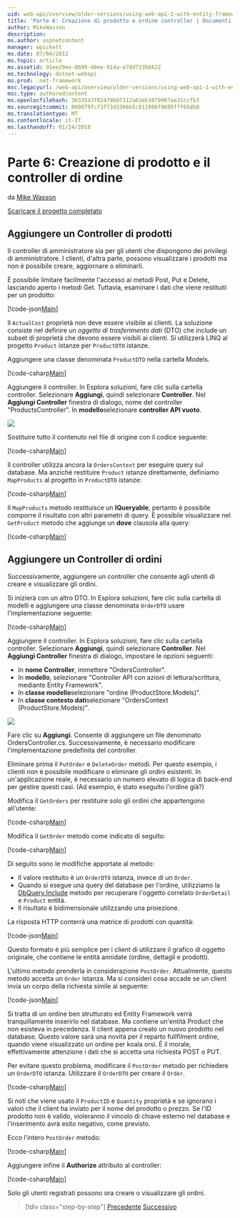 ```yaml
---
uid: web-api/overview/older-versions/using-web-api-1-with-entity-framework-5/using-web-api-with-entity-framework-part-6
title: 'Parte 6: Creazione di prodotto e ordine controller | Documenti Microsoft'
author: MikeWasson
description: 
ms.author: aspnetcontent
manager: wpickett
ms.date: 07/04/2012
ms.topic: article
ms.assetid: 91ee29ee-0689-40ee-914a-e7dd733b6622
ms.technology: dotnet-webapi
ms.prod: .net-framework
msc.legacyurl: /web-api/overview/older-versions/using-web-api-1-with-entity-framework-5/using-web-api-with-entity-framework-part-6
msc.type: authoredcontent
ms.openlocfilehash: 3b33543f02479b97112a63eb3879967ae31ccfb3
ms.sourcegitcommit: 060879fcf3f73d2366b5c811986f8695fff65db8
ms.translationtype: MT
ms.contentlocale: it-IT
ms.lasthandoff: 01/24/2018
---
```

<a name="part-6-creating-product-and-order-controllers"></a>Parte 6: Creazione di prodotto e il controller di ordine
====================
da [Mike Wasson](https://github.com/MikeWasson)

[Scaricare il progetto completato](http://code.msdn.microsoft.com/ASP-NET-Web-API-with-afa30545)

## <a name="add-a-products-controller"></a>Aggiungere un Controller di prodotti

Il controller di amministratore sia per gli utenti che dispongono dei privilegi di amministratore. I clienti, d'altra parte, possono visualizzare i prodotti ma non è possibile creare, aggiornare o eliminarli.

È possibile limitare facilmente l'accesso ai metodi Post, Put e Delete, lasciando aperto i metodi Get. Tuttavia, esaminare i dati che viene restituiti per un prodotto:

[!code-json[Main](using-web-api-with-entity-framework-part-6/samples/sample1.json?highlight=1)]

Il `ActualCost` proprietà non deve essere visibile ai clienti. La soluzione consiste nel definire un *oggetto di trasferimento dati* (DTO) che include un subset di proprietà che devono essere visibili ai clienti. Si utilizzerà LINQ al progetto `Product` istanze per `ProductDTO` istanze.

Aggiungere una classe denominata `ProductDTO` nella cartella Models.

[!code-csharp[Main](using-web-api-with-entity-framework-part-6/samples/sample2.cs)]

Aggiungere il controller. In Esplora soluzioni, fare clic sulla cartella controller. Selezionare **Aggiungi**, quindi selezionare **Controller**. Nel **Aggiungi Controller** finestra di dialogo, nome del controller &quot;ProductsController&quot;. In **modello**selezionare **controller API vuoto**.

![](using-web-api-with-entity-framework-part-6/_static/image1.png)

Sostituire tutto il contenuto nel file di origine con il codice seguente:

[!code-csharp[Main](using-web-api-with-entity-framework-part-6/samples/sample3.cs)]

Il controller utilizza ancora la `OrdersContext` per eseguire query sul database. Ma anziché restituire `Product` istanze direttamente, definiamo `MapProducts` al progetto in `ProductDTO` istanze:

[!code-csharp[Main](using-web-api-with-entity-framework-part-6/samples/sample4.cs?highlight=1)]

Il `MapProducts` metodo restituisce un **IQueryable**, pertanto è possibile comporre il risultato con altri parametri di query. È possibile visualizzare nel `GetProduct` metodo che aggiunge un **dove** clausola alla query:

[!code-csharp[Main](using-web-api-with-entity-framework-part-6/samples/sample5.cs?highlight=2)]

## <a name="add-an-orders-controller"></a>Aggiungere un Controller di ordini

Successivamente, aggiungere un controller che consente agli utenti di creare e visualizzare gli ordini.

Si inizierà con un altro DTO. In Esplora soluzioni, fare clic sulla cartella di modelli e aggiungere una classe denominata `OrderDTO` usare l'implementazione seguente:

[!code-csharp[Main](using-web-api-with-entity-framework-part-6/samples/sample6.cs)]

Aggiungere il controller. In Esplora soluzioni, fare clic sulla cartella controller. Selezionare **Aggiungi**, quindi selezionare **Controller**. Nel **Aggiungi Controller** finestra di dialogo, impostare le opzioni seguenti:

- In **nome Controller**, immettere "OrdersController".
- In **modello**, selezionare "Controller API con azioni di lettura/scrittura, mediante Entity Framework".
- In **classe modello**selezionare &quot;ordine (ProductStore.Models)&quot;.
- In **classe contesto dati**selezionare &quot;OrdersContext (ProductStore.Models)&quot;.

![](using-web-api-with-entity-framework-part-6/_static/image2.png)

Fare clic su **Aggiungi**. Consente di aggiungere un file denominato OrdersController.cs. Successivamente, è necessario modificare l'implementazione predefinita del controller.

Eliminare prima il `PutOrder` e `DeleteOrder` metodi. Per questo esempio, i clienti non è possibile modificare o eliminare gli ordini esistenti. In un'applicazione reale, è necessario un numero elevato di logica di back-end per gestire questi casi. (Ad esempio, è stato eseguito l'ordine già?)

Modifica il `GetOrders` per restituire solo gli ordini che appartengono all'utente:

[!code-csharp[Main](using-web-api-with-entity-framework-part-6/samples/sample7.cs)]

Modifica il `GetOrder` metodo come indicato di seguito:

[!code-csharp[Main](using-web-api-with-entity-framework-part-6/samples/sample8.cs)]

Di seguito sono le modifiche apportate al metodo:

- Il valore restituito è un `OrderDTO` istanza, invece di un `Order`.
- Quando si esegue una query del database per l'ordine, utilizziamo la [DbQuery.Include](https://msdn.microsoft.com/library/gg696395) metodo per recuperare l'oggetto correlato `OrderDetail` e `Product` entità.
- Il risultato è bidimensionale utilizzando una proiezione.

La risposta HTTP conterrà una matrice di prodotti con quantità:

[!code-json[Main](using-web-api-with-entity-framework-part-6/samples/sample9.json)]

Questo formato è più semplice per i client di utilizzare il grafico di oggetto originale, che contiene le entità annidate (ordine, dettagli e prodotti).

L'ultimo metodo prenderla in considerazione `PostOrder`. Attualmente, questo metodo accetta un `Order` istanza. Ma si consideri cosa accade se un client invia un corpo della richiesta simile al seguente:

[!code-json[Main](using-web-api-with-entity-framework-part-6/samples/sample10.json)]

Si tratta di un ordine ben strutturato ed Entity Framework verrà tranquillamente inserirlo nel database. Ma contiene un'entità Product che non esisteva in precedenza. Il client appena creato un nuovo prodotto nel database. Questo valore sarà una novità per il reparto fullfilment ordine, quando viene visualizzato un ordine per koala orsi. È il morale, effettivamente attenzione i dati che si accetta una richiesta POST o PUT.

Per evitare questo problema, modificare il `PostOrder` metodo per richiedere un `OrderDTO` istanza. Utilizzare il `OrderDTO` per creare il `Order`.

[!code-csharp[Main](using-web-api-with-entity-framework-part-6/samples/sample11.cs)]

Si noti che viene usato il `ProductID` e `Quantity` proprietà e se ignorano i valori che il client ha inviato per il nome del prodotto o prezzo. Se l'ID prodotto non è valido, violeranno il vincolo di chiave esterno nel database e l'inserimento avrà esito negativo, come previsto.

Ecco l'intero `PostOrder` metodo:

[!code-csharp[Main](using-web-api-with-entity-framework-part-6/samples/sample12.cs)]

Aggiungere infine il **Authorize** attributo al controller:

[!code-csharp[Main](using-web-api-with-entity-framework-part-6/samples/sample13.cs)]

Solo gli utenti registrati possono ora creare o visualizzare gli ordini.

>[!div class="step-by-step"]
[Precedente](using-web-api-with-entity-framework-part-5.md)
[Successivo](using-web-api-with-entity-framework-part-7.md)
